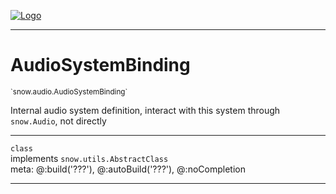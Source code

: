 
[![Logo](../../../images/logo.png)](../../../api/index.html)

---



<h1>AudioSystemBinding</h1>
<small>`snow.audio.AudioSystemBinding`</small>

Internal audio system definition, interact with this system through `snow.Audio`, not directly

---

`class`<br/>implements <code><span>snow.utils.AbstractClass</span></code>
<span class="meta">
<br/>meta: @:build(&#x27;???&#x27;), @:autoBuild(&#x27;???&#x27;), @:noCompletion
</span>


---

&nbsp;
&nbsp;

